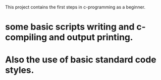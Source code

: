 This project contains the first steps in c-programming as a beginner. 
# some basic scripts writing and c-compiling and output printing.

# Also the use of basic standard code styles.
